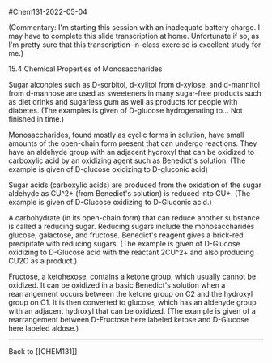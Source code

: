 #Chem131-2022-05-04

(Commentary:  I'm starting this session with an inadequate battery charge.  I may have to complete this slide transcription at home.  Unfortunate if so, as I'm pretty sure that this transcription-in-class exercise is excellent study for me.)

15.4 Chemical Properties of Monosaccharides

Sugar alcoholes such as D-sorbitol, d-xylitol from d-xylose, and d-mannitol from d-mannose are used as sweeteners in many sugar-free products such as diet drinks and sugarless gum as well as products for people with diabetes.  (The examples is given of D-glucose hydrogenating to...  Not finished in time.)

Monosaccharides, found mostly as cyclic forms in solution, have small amounts of the open-chain form present that can undergo reactions.  They have an aldehyde group with an adjacent hydroxyl that can be oxidized to carboxylic acid by an oxidizing agent such as Benedict's solution.  (The example is given of D-glucose oxidizing to D-gluconic acid)

Sugar acids (carboxylic acids) are produced from the oxidation of the sugar aldehyde as CU^2+ (from Benedict's solution) is reduced into CU+.  (The example is given of D-Glucose oxidizing to D-Gluconic acid.)

A carbohydrate (in its open-chain form) that can reduce another substance is called a reducing sugar.  Reducing sugars include the monosaccharides glucose, galactose, and fructose.  Benedict's reagent gives a brick-red precipitate with reducing sugars.  (The example is given of D-Glucose oxidizing to D-Glucose acid with the reactant 2CU^2+ and also producing CU2O as a product.)

Fructose, a ketohexose, contains a ketone group, which usually cannot be oxidized.  It can be oxidized in a basic Benedict's solution when a rearrangement occurs between the ketone group on C2 and the hydroxyl group on C1.  It is then converted to glucose, which has an aldehyde group with an adjacent hydroxyl that can be oxidized.  (The example is given of a rearrangement between D-Fructose here labeled ketose and D-Glucose here labeled aldose.)

---
Back to [[CHEM131]]